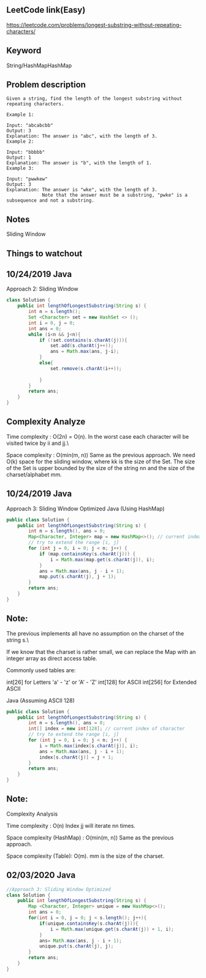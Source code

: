 ## LeetCode link(Easy)
https://leetcode.com/problems/longest-substring-without-repeating-characters/

## Keyword
String/HashMapHashMap

## Problem description
```
Given a string, find the length of the longest substring without repeating characters.

Example 1:

Input: "abcabcbb"
Output: 3 
Explanation: The answer is "abc", with the length of 3. 
Example 2:

Input: "bbbbb"
Output: 1
Explanation: The answer is "b", with the length of 1.
Example 3:

Input: "pwwkew"
Output: 3
Explanation: The answer is "wke", with the length of 3. 
             Note that the answer must be a substring, "pwke" is a subsequence and not a substring.
```

## Notes
Sliding Window

## Things to watchout

## 10/24/2019 Java
Approach 2: Sliding Window
```java
class Solution {
    public int lengthOfLongestSubstring(String s) {
        int n = s.length();
        Set <Character> set = new HashSet <> ();
        int i = 0, j = 0;
        int ans = 0;
        while (i<n && j<n){
            if (!set.contains(s.charAt(j))){
                set.add(s.charAt(j++));
                ans = Math.max(ans, j-i);
            }
            else{
                set.remove(s.charAt(i++));
                
            }
        }
        return ans;
    }
}

```
## Complexity Analyze
Time complexity : O(2n) = O(n). In the worst case each character will be visited twice by ii and jj.\

Space complexity : O(min(m, n)) Same as the previous approach. We need O(k) space for the sliding window, where kk is the size of the Set. The size of the Set is upper bounded by the size of the string nn and the size of the charset/alphabet mm.


## 10/24/2019 Java
Approach 3: Sliding Window Optimized 
Java (Using HashMap)
```java
public class Solution {
    public int lengthOfLongestSubstring(String s) {
        int n = s.length(), ans = 0;
        Map<Character, Integer> map = new HashMap<>(); // current index of character
        // try to extend the range [i, j]
        for (int j = 0, i = 0; j < n; j++) {
            if (map.containsKey(s.charAt(j))) {
                i = Math.max(map.get(s.charAt(j)), i);
            }
            ans = Math.max(ans, j - i + 1);
            map.put(s.charAt(j), j + 1);
        }
        return ans;
    }
}
```
## Note:
The previous implements all have no assumption on the charset of the string s.\

If we know that the charset is rather small, we can replace the Map with an integer array as direct access table.

Commonly used tables are:

int[26] for Letters 'a' - 'z' or 'A' - 'Z'
int[128] for ASCII
int[256] for Extended ASCII

Java (Assuming ASCII 128)
```java
public class Solution {
    public int lengthOfLongestSubstring(String s) {
        int n = s.length(), ans = 0;
        int[] index = new int[128]; // current index of character
        // try to extend the range [i, j]
        for (int j = 0, i = 0; j < n; j++) {
            i = Math.max(index[s.charAt(j)], i);
            ans = Math.max(ans, j - i + 1);
            index[s.charAt(j)] = j + 1;
        }
        return ans;
    }
}

```
## Note:
Complexity Analysis

Time complexity : O(n) Index jj will iterate nn times.

Space complexity (HashMap) : O(min(m, n)) Same as the previous approach.

Space complexity (Table): O(m). mm is the size of the charset.

## 02/03/2020 Java
```java
//Approach 3: Sliding Window Optimized
class Solution {
    public int lengthOfLongestSubstring(String s) {
        Map <Character, Integer> unique = new HashMap<>();
        int ans = 0;
        for(int i = 0, j = 0; j < s.length(); j++){
            if(unique.containsKey(s.charAt(j))){
                i = Math.max(unique.get(s.charAt(j)) + 1, i);
            }
            ans= Math.max(ans, j - i + 1);
            unique.put(s.charAt(j), j);
        }
        return ans;
    }
}
```